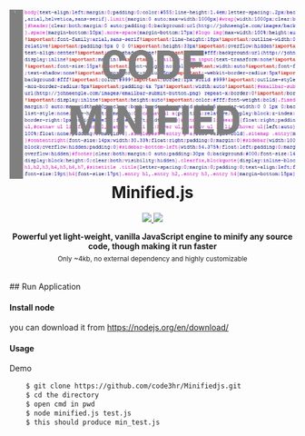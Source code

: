 
<h1 align="center"><img src="./images/code-minified.jpg" /><br> Minified.js</h1>

<p align="center">
  <a href="https://github.com/kamranahmedse/driver.js/blob/master/license">
    <img src="https://img.shields.io/badge/License-MIT-yellow.svg" />
  </a>
  <a href="http://twitter.com/Code3Hr">
    <img src="https://img.shields.io/badge/author-MrCJ-blue.svg" />
  </a>
</p>

<p align="center">
  <b>Powerful yet light-weight, vanilla JavaScript engine to minify any source code, though making it run faster</b></br>
  <sub>Only ~4kb, no external dependency and highly customizable <sub>
</p>

<br />
## Run Application

#### Install node
you can download it from https://nodejs.org/en/download/
#### Usage
Demo
```shell
	$ git clone https://github.com/code3hr/Minifiedjs.git
	$ cd the directory
	$ open cmd in pwd 
	$ node minified.js test.js
	$ this should produce min_test.js
```


